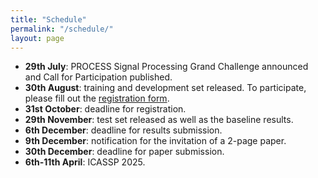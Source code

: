 ```yaml
---
title: "Schedule"
permalink: "/schedule/"
layout: page
---
```


* **29th July**: PROCESS Signal Processing Grand Challenge announced and Call for Participation published.
* **30th August**: training and development set released. To participate, please fill out the [registration form](https://forms.gle/wqYszj7ZxibTd2rP9).
* **31st October**: deadline for registration.
* **29th November**: test set released as well as the baseline results.
* **6th December**: deadline for results submission.
* **9th December**: notification for the invitation of a 2-page paper.
* **30th December**: deadline for paper submission.
* **6th-11th April**: ICASSP 2025.